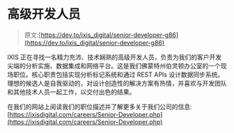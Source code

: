 # 高级开发人员

> 原文:[https://dev.to/ixis_digital/senior-developer-g86](https://dev.to/ixis_digital/senior-developer-g86)

IXIS 正在寻找一名精力充沛、技术娴熟的高级开发人员，负责为我们的客户开发尖端的分析实施、数据集成和网络平台。这是我们佛蒙特州伯灵顿办公室的一个现场职位。核心职责包括实现分析标记系统和通过 REST APIs 设计数据同步系统。理想的候选人是自我驱动的，对设计创造性的解决方案有热情，并喜欢与开发团队和其他技术人员一起工作，以交付出色的结果。

在我们的网站上阅读我们的职位描述并了解更多关于我们公司的信息:[https://ixisdigital.com/careers/Senior-Developer.php](https://ixisdigital.com/careers/Senior-Developer.php)